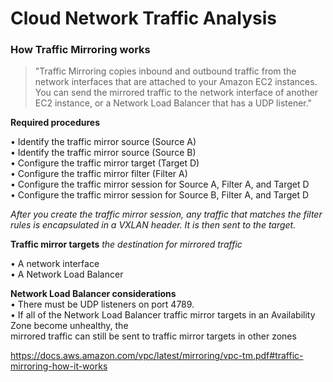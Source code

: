 # Cloud Network Traffic Analysis
### How Traffic Mirroring works

> "Traffic Mirroring copies inbound and outbound traffic from the network interfaces that are attached to
your Amazon EC2 instances. You can send the mirrored traffic to the network interface of another EC2
instance, or a Network Load Balancer that has a UDP listener."

**Required procedures** 

• Identify the traffic mirror source (Source A)  
• Identify the traffic mirror source (Source B)  
• Configure the traffic mirror target (Target D)  
• Configure the traffic mirror filter (Filter A)  
• Configure the traffic mirror session for Source A, Filter A, and Target D  
• Configure the traffic mirror session for Source B, Filter A, and Target D  

_After you create the traffic mirror session, any traffic that matches the filter rules is encapsulated in a
VXLAN header. It is then sent to the target._    

**Traffic mirror targets**
_the destination for mirrored traffic_

• A network interface  
• A Network Load Balancer  

**Network Load Balancer considerations**    
• There must be UDP listeners on port 4789.  
• If all of the Network Load Balancer traffic mirror targets in an Availability Zone become unhealthy, the  
mirrored traffic can still be sent to traffic mirror targets in other zones

https://docs.aws.amazon.com/vpc/latest/mirroring/vpc-tm.pdf#traffic-mirroring-how-it-works

